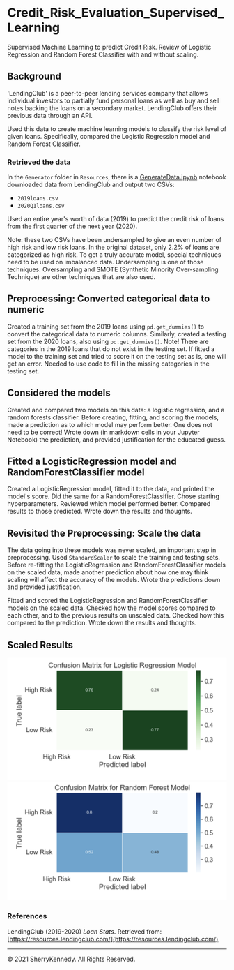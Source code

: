 # Credit_Risk_Evaluation_Supervised_Learning
Supervised Machine Learning to predict Credit Risk.  Review of Logistic Regression and Random Forest Classifier with and without scaling.

## Background

'LendingClub' is a peer-to-peer lending services company that allows individual investors to partially fund personal loans as well as buy and sell notes backing the loans on a secondary market. LendingClub offers their previous data through an API.

Used this data to create machine learning models to classify the risk level of given loans. Specifically, compared the Logistic Regression model and Random Forest Classifier.

### Retrieved the data

In the `Generator` folder in `Resources`, there is a [GenerateData.ipynb](/Resources/Generator/GenerateData.ipynb) notebook downloaded data from LendingClub and output two CSVs: 

* `2019loans.csv`
* `2020Q1loans.csv`

Used an entire year's worth of data (2019) to predict the credit risk of loans from the first quarter of the next year (2020).

Note: these two CSVs have been undersampled to give an even number of high risk and low risk loans. In the original dataset, only 2.2% of loans are categorized as high risk. To get a truly accurate model, special techniques need to be used on imbalanced data. Undersampling is one of those techniques. Oversampling and SMOTE (Synthetic Minority Over-sampling Technique) are other techniques that are also used.

## Preprocessing: Converted categorical data to numeric

Created a training set from the 2019 loans using `pd.get_dummies()` to convert the categorical data to numeric columns. Similarly, created a testing set from the 2020 loans, also using `pd.get_dummies()`. Note! There are categories in the 2019 loans that do not exist in the testing set. If fitted a model to the training set and tried to score it on the testing set as is, one will get an error. Needed to use code to fill in the missing categories in the testing set. 

## Considered the models

Created and compared two models on this data: a logistic regression, and a random forests classifier. Before creating, fitting, and scoring the models, made a prediction as to which model may perform better. One does not need to be correct! Wrote down (in markdown cells in your Jupyter Notebook) the prediction, and provided justification for the educated guess.

## Fitted a LogisticRegression model and RandomForestClassifier model

Created a LogisticRegression model, fitted it to the data, and printed the model's score. Did the same for a RandomForestClassifier. Chose starting hyperparameters. Reviewed which model performed better. Compared results to those predicted. Wrote down the results and thoughts.

## Revisited the Preprocessing: Scale the data

The data going into these models was never scaled, an important step in preprocessing. Used `StandardScaler` to scale the training and testing sets. Before re-fitting the LogisticRegression and RandomForestClassifier models on the scaled data, made another prediction about how one may think scaling will affect the accuracy of the models. Wrote the predictions down and provided justification.

Fitted and scored the LogisticRegression and RandomForestClassifier models on the scaled data. Checked how the model scores compared to each other, and to the previous results on unscaled data. Checked how this compared to the prediction. Wrote down the results and thoughts.

## Scaled Results

![Scaled Confusion Matrix: Logistic Regression](Images/ConfusionMatrixLogisticRegression.jpg)
![Scaled Confusion Matrix: Random Forest Classifier](Images/ConfusionMatrixRandomForest.jpg)

### References

LendingClub (2019-2020) _Loan Stats_. Retrieved from: [https://resources.lendingclub.com/](https://resources.lendingclub.com/)

- - -

© 2021 SherryKennedy. All Rights Reserved.
